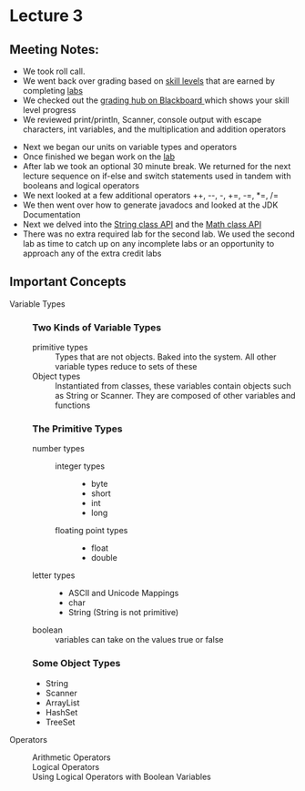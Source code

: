 <!DOCTYPE html>
<html>
<head>
</head>
<body>
<h1> Lecture 3 </h1>
<h2> Meeting Notes: </h2>
<ul>
	<li> We took roll call.</li> 
	<li> We went back over grading based on <a href="https://github.com/free-monad/CSC110/blob/master/course-documents/skills.md">skill levels</a> that are earned by completing <a href="https://github.com/free-monad/CSC110/tree/master/labs">labs</a> </li>
  	<li> We checked out the <a href="https://bbhosted.cuny.edu/webapps/gradebook/do/instructor/enterGradeCenter?course_id=_1757397_1&cvid=fullGC"> grading hub on Blackboard </a> which shows your skill level progress </li>
  	<li> We reviewed print/println, Scanner, console output with escape characters, int variables, and the multiplication and addition operators </p>
	<li> Next we began our units on variable types and operators </li>
	<li> Once finished we began work on the <a href="https://github.com/free-monad/CSC110/blob/master/labs/operators.md">lab</a></li>
	<li> After lab we took an optional 30 minute break. We returned for the next lecture sequence on if-else and switch statements used in tandem with booleans and logical operators</li>
	<li> We next looked at a few additional operators ++, --, -, +=, -=, *=, /=</li>
	<li> We then went over how to generate javadocs and looked at the JDK Documentation</li>
	<li> Next we delved into the <a href="https://docs.oracle.com/javase/8/docs/api/java/lang/String.html">String class API</a> and the <a href="https://docs.oracle.com/javase/8/docs/api/java/lang/Math.html">Math class API </a> </li>
	<li> There was no extra required lab for the second lab. We used the second lab as time to catch up on any incomplete labs or an opportunity to approach any of the extra credit labs </li>
</ul>
<h2> Important Concepts </h2>
<dl>
	<dt>Variable Types</dt>
	<dd>
		<h3> Two Kinds of Variable Types </h3>
		<dl>
			<dt> primitive types </dt>
			<dd> 
				Types that are not objects. Baked into the system. All other variable types reduce to sets of these
			</dd>
			<dt> Object types </dt>
			<dd> Instantiated from classes, these variables contain objects such as String or Scanner. They are composed of other variables and functions</dd>
		</dl>
		<h3> The Primitive Types </h3>
		<dl>
			<dt>number types</dt>
			<dd>
				<dl>
					<dt> integer types </dt>
					<dd>
						<ul>
							<li> byte </li>
							<li> short </li>
							<li> int </li>
							<li> long </li>
						</ul>
					</dd>
					<dt> floating point types </dt>
					<dd>
						<ul>
							<li>float</li>
							<li>double</li>
						</ul>
					</dd>
				</dl>
			</dd>
			<dt> letter types </dt>
			<dd>
				<ul>
					<li> ASCII and Unicode Mappings </li>
					<li> char </li>
					<li> String (String is not primitive)</li>
				</ul>
			</dd>
			<dt> boolean</dt>
			<dd>variables can take on the values true or false</dd>
		</dl>
		<h3> Some Object Types</h3>
		<ul>
			<li> String </li>
			<li> Scanner </li>
			<li> ArrayList </li>
			<li> HashSet </li>
			<li> TreeSet </li>
		</ul>
	</dd>
	<dt>Operators</dt>
	<dd>
		<dl>
			<dt>Arithmetic Operators </dt>
			<dd></dd>
			<dt>Logical Operators</dt>
			<dd></dd>
			<dt>Using Logical Operators with Boolean Variables</dt>
			<dd></dd>
		</dl>
	</dd>
</dl>
</body>
</html>
